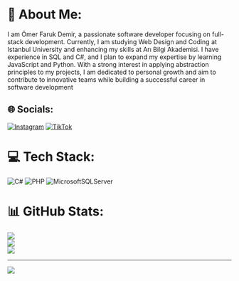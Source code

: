 # 💫 About Me:
I am Ömer Faruk Demir, a passionate software developer focusing on full-stack development. Currently, I am studying Web Design and Coding at Istanbul University and enhancing my skills at Arı Bilgi Akademisi. I have experience in SQL and C#, and I plan to expand my expertise by learning JavaScript and Python. With a strong interest in applying abstraction principles to my projects, I am dedicated to personal growth and aim to contribute to innovative teams while building a successful career in software development


## 🌐 Socials:
[![Instagram](https://img.shields.io/badge/Instagram-%23E4405F.svg?logo=Instagram&logoColor=white)](https://instagram.com/_omerfdemir) [![TikTok](https://img.shields.io/badge/TikTok-%23000000.svg?logo=TikTok&logoColor=white)](https://tiktok.com/@omerfdemirr) 

# 💻 Tech Stack:
![C#](https://img.shields.io/badge/c%23-%23239120.svg?style=for-the-badge&logo=csharp&logoColor=white) ![PHP](https://img.shields.io/badge/php-%23777BB4.svg?style=for-the-badge&logo=php&logoColor=white) ![MicrosoftSQLServer](https://img.shields.io/badge/Microsoft%20SQL%20Server-CC2927?style=for-the-badge&logo=microsoft%20sql%20server&logoColor=white)
# 📊 GitHub Stats:
![](https://github-readme-stats.vercel.app/api?username=omerfdemirr&theme=dark&hide_border=false&include_all_commits=false&count_private=false)<br/>
![](https://github-readme-streak-stats.herokuapp.com/?user=omerfdemirr&theme=dark&hide_border=false)<br/>
![](https://github-readme-stats.vercel.app/api/top-langs/?username=omerfdemirr&theme=dark&hide_border=false&include_all_commits=false&count_private=false&layout=compact)

---
[![](https://visitcount.itsvg.in/api?id=omerfdemirr&icon=0&color=0)](https://visitcount.itsvg.in)

<!-- Proudly created with GPRM ( https://gprm.itsvg.in ) -->
